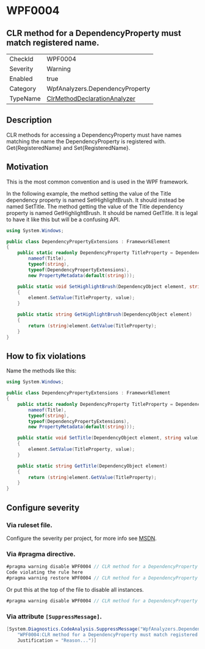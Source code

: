 # WPF0004
## CLR method for a DependencyProperty must match registered name.

<!-- start generated table -->
<table>
<tr>
  <td>CheckId</td>
  <td>WPF0004</td>
</tr>
<tr>
  <td>Severity</td>
  <td>Warning</td>
</tr>
<tr>
  <td>Enabled</td>
  <td>true</td>
</tr>
<tr>
  <td>Category</td>
  <td>WpfAnalyzers.DependencyProperty</td>
</tr>
<tr>
  <td>TypeName</td>
  <td><a href="https://github.com/DotNetAnalyzers/WpfAnalyzers/blob/master/WpfAnalyzers.Analyzers/NodeAnalyzers/ClrMethodDeclarationAnalyzer.cs">ClrMethodDeclarationAnalyzer</a></td>
</tr>
</table>
<!-- end generated table -->

## Description

CLR methods for accessing a DependencyProperty must have names matching the name the DependencyProperty is registered with.
Get{RegisteredName} and Set{RegisteredName}.

## Motivation

This is the most common convention and is used in the WPF framework.

In the following example, the method setting the value of the Title dependency property is named SetHighlightBrush. It should instead be named SetTitle. 
The method getting the value of the Title dependency property is named GetHighlightBrush. It should be named GetTitle.
It is legal to have it like this but will be a confusing API.

```C#
using System.Windows;

public class DependencyPropertyExtensions : FrameworkElement
{
    public static readonly DependencyProperty TitleProperty = DependencyProperty.RegisterAttached(
        nameof(Title),
        typeof(string),
        typeof(DependencyPropertyExtensions),
        new PropertyMetadata(default(string)));

    public static void SetHighlightBrush(DependencyObject element, string value)
    {
        element.SetValue(TitleProperty, value);
    }

    public static string GetHighlightBrush(DependencyObject element)
    {
        return (string)element.GetValue(TitleProperty);
    }
}
```

## How to fix violations

Name the methods like this:

```C#
using System.Windows;

public class DependencyPropertyExtensions : FrameworkElement
{
    public static readonly DependencyProperty TitleProperty = DependencyProperty.RegisterAttached(
        nameof(Title),
        typeof(string),
        typeof(DependencyPropertyExtensions),
        new PropertyMetadata(default(string)));

    public static void SetTitle(DependencyObject element, string value)
    {
        element.SetValue(TitleProperty, value);
    }

    public static string GetTitle(DependencyObject element)
    {
        return (string)element.GetValue(TitleProperty);
    }
}
```

<!-- start generated config severity -->
## Configure severity

### Via ruleset file.

Configure the severity per project, for more info see [MSDN](https://msdn.microsoft.com/en-us/library/dd264949.aspx).

### Via #pragma directive.
```C#
#pragma warning disable WPF0004 // CLR method for a DependencyProperty must match registered name.
Code violating the rule here
#pragma warning restore WPF0004 // CLR method for a DependencyProperty must match registered name.
```

Or put this at the top of the file to disable all instances.
```C#
#pragma warning disable WPF0004 // CLR method for a DependencyProperty must match registered name.
```

### Via attribute `[SuppressMessage]`.

```C#
[System.Diagnostics.CodeAnalysis.SuppressMessage("WpfAnalyzers.DependencyProperty", 
    "WPF0004:CLR method for a DependencyProperty must match registered name.", 
    Justification = "Reason...")]
```
<!-- end generated config severity -->